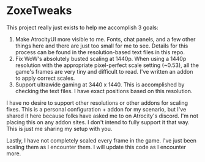 # ZoxeTweaks

This project really just exists to help me accomplish 3 goals:

  1. Make AtrocityUI more visible to me.  Fonts, chat panels, and a few other things here and there are just too small for me to see.  Details for this process can be found in the resolution-based text files in this repo.
  2. Fix WoW's absolutely busted scaling at 1440p.  When using a 1440p resolution with the appropriate pixel-perfect scale setting (~0.53), all the game's frames are very tiny and difficult to read.  I've written an addon to apply correct scales.
  3. Support ultrawide gaming at 3440 x 1440.  This is accomplished by checking the text files.  I have exact positions based on this resolution.

I have no desire to support other resolutions or other addons for scaling fixes.  This is a personal configuration + addon for my scenario, but I've shared it here because folks have asked me to on Atrocity's discord.  I'm not placing this on any addon sites.  I don't intend to fully support it that way.  This is just me sharing my setup with you.

Lastly, I have not completely scaled every frame in the game.  I've just been scaling them as I encounter them.  I will update this code as I encounter more.
